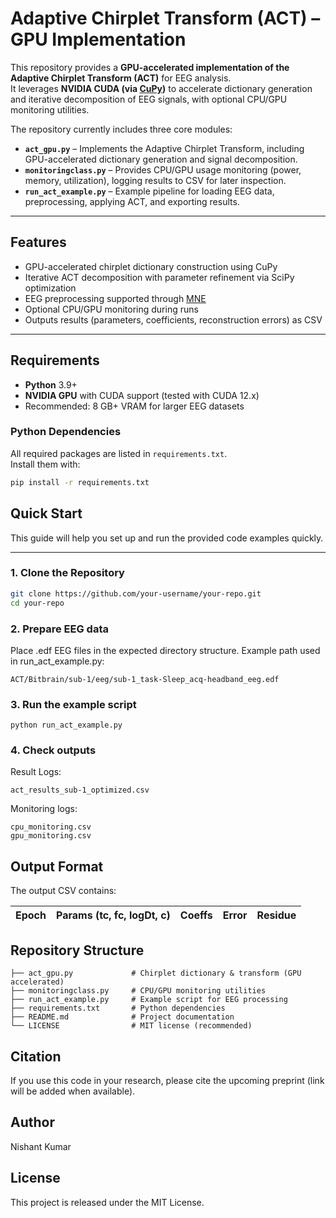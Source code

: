 # Adaptive Chirplet Transform (ACT) – GPU Implementation

This repository provides a **GPU-accelerated implementation of the Adaptive Chirplet Transform (ACT)** for EEG analysis.  
It leverages **NVIDIA CUDA (via [CuPy](https://cupy.dev))** to accelerate dictionary generation and iterative decomposition of EEG signals, with optional CPU/GPU monitoring utilities.

The repository currently includes three core modules:

- **`act_gpu.py`** – Implements the Adaptive Chirplet Transform, including GPU-accelerated dictionary generation and signal decomposition.  
- **`monitoringclass.py`** – Provides CPU/GPU usage monitoring (power, memory, utilization), logging results to CSV for later inspection.  
- **`run_act_example.py`** – Example pipeline for loading EEG data, preprocessing, applying ACT, and exporting results.  

---
## Features

- GPU-accelerated chirplet dictionary construction using CuPy  
- Iterative ACT decomposition with parameter refinement via SciPy optimization  
- EEG preprocessing supported through [MNE](https://mne.tools/)  
- Optional CPU/GPU monitoring during runs  
- Outputs results (parameters, coefficients, reconstruction errors) as CSV  

---

## Requirements

- **Python** 3.9+  
- **NVIDIA GPU** with CUDA support (tested with CUDA 12.x)  
- Recommended: 8 GB+ VRAM for larger EEG datasets  

### Python Dependencies
All required packages are listed in `requirements.txt`.  
Install them with:
~~~bash
pip install -r requirements.txt
~~~

## Quick Start

This guide will help you set up and run the provided code examples quickly.

---

### 1. Clone the Repository

~~~bash
git clone https://github.com/your-username/your-repo.git
cd your-repo
~~~

### 2.	Prepare EEG data
Place .edf EEG files in the expected directory structure.
Example path used in run_act_example.py:

~~~
ACT/Bitbrain/sub-1/eeg/sub-1_task-Sleep_acq-headband_eeg.edf
~~~

### 3. Run the example script

~~~
python run_act_example.py
~~~

### 	4.	Check outputs
Result Logs:
~~~
act_results_sub-1_optimized.csv
~~~
Monitoring logs:
~~~
cpu_monitoring.csv
gpu_monitoring.csv
~~~

## Output Format

The output CSV contains:

| Epoch | Params (tc, fc, logDt, c) | Coeffs | Error | Residue |
|-------|----------------------------|--------|-------|---------|

## Repository Structure
~~~
├── act_gpu.py             # Chirplet dictionary & transform (GPU accelerated)
├── monitoringclass.py     # CPU/GPU monitoring utilities
├── run_act_example.py     # Example script for EEG processing
├── requirements.txt       # Python dependencies
├── README.md              # Project documentation
└── LICENSE                # MIT license (recommended)
~~~

## Citation
If you use this code in your research, please cite the upcoming preprint (link will be added when available).

## Author
Nishant Kumar

## License
This project is released under the MIT License.


